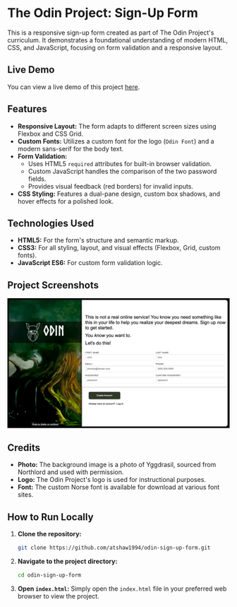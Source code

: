 # The Odin Project: Sign-Up Form

This is a responsive sign-up form created as part of The Odin Project's curriculum. It demonstrates a foundational understanding of modern HTML, CSS, and JavaScript, focusing on form validation and a responsive layout.

## Live Demo

You can view a live demo of this project [here](https://atshaw1994.github.io/odin-sign-up-form/).

## Features

- **Responsive Layout:** The form adapts to different screen sizes using Flexbox and CSS Grid.
- **Custom Fonts:** Utilizes a custom font for the logo (`Odin Font`) and a modern sans-serif for the body text.
- **Form Validation:**
    - Uses HTML5 `required` attributes for built-in browser validation.
    - Custom JavaScript handles the comparison of the two password fields.
    - Provides visual feedback (red borders) for invalid inputs.
- **CSS Styling:** Features a dual-pane design, custom box shadows, and hover effects for a polished look.

## Technologies Used

- **HTML5:** For the form's structure and semantic markup.
- **CSS3:** For all styling, layout, and visual effects (Flexbox, Grid, custom fonts).
- **JavaScript ES6:** For custom form validation logic.

## Project Screenshots

![screenshot](res/screenshot.png)

## Credits

- **Photo:** The background image is a photo of Yggdrasil, sourced from Northlord and used with permission.
- **Logo:** The Odin Project's logo is used for instructional purposes.
- **Font:** The custom Norse font is available for download at various font sites.

## How to Run Locally

1.  **Clone the repository:**
    ```bash
    git clone https://github.com/atshaw1994/odin-sign-up-form.git
    ```
2.  **Navigate to the project directory:**
    ```bash
    cd odin-sign-up-form
    ```
3.  **Open `index.html`:**
    Simply open the `index.html` file in your preferred web browser to view the project.